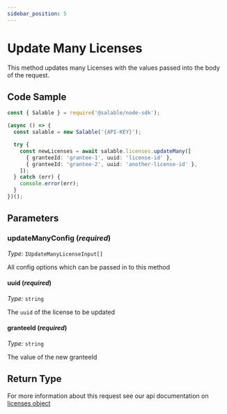 ```yaml
---
sidebar_position: 5
---
```


# Update Many Licenses

This method updates many Licenses with the values passed into the body of the request.

## Code Sample

```typescript
const { Salable } = require('@salable/node-sdk');

(async () => {
  const salable = new Salable('{API-KEY}');

  try {
    const newLicenses = await salable.licenses.updateMany([
      { granteeId: 'grantee-1', uuid: 'license-id' },
      { granteeId: 'grantee-2', uuid: 'another-license-id' },
    ]);
  } catch (err) {
    console.error(err);
  }
})();
```

## Parameters

### updateManyConfig (_required_)

_Type:_ `IUpdateManyLicenseInput[]`

All config options which can be passed in to this method

#### uuid (_required_)

_Type:_ `string`

The `uuid` of the license to be updated

#### granteeId (_required_)

_Type:_ `string`

The value of the new granteeId

## Return Type

For more information about this request see our api documentation on [licenses object](https://docs.salable.app/api#tag/Licenses/operation/getLicenseByUuid)
